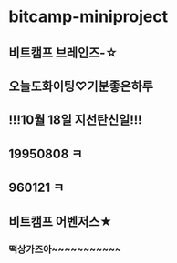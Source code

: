 # bitcamp-miniproject
## 비트캠프 브레인즈-☆
## 오늘도화이팅♡기분좋은하루
## !!!10월 18일 지선탄신일!!!
## 19950808 ㅋ
## 960121 ㅋ
## 비트캠프 어벤저스★
### 떡상가즈아~~~~~~~~~~~
